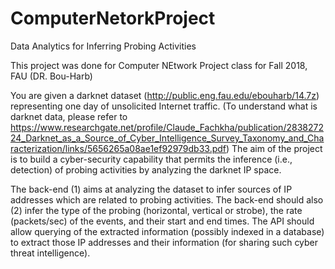 # ComputerNetorkProject
Data Analytics for Inferring Probing Activities

This project was done for Computer NEtwork Project class for Fall 2018, FAU (DR. Bou-Harb)

You are given a darknet dataset (http://public.eng.fau.edu/ebouharb/14.7z) representing one day of unsolicited Internet traffic. (To understand what is darknet data, please refer to https://www.researchgate.net/profile/Claude_Fachkha/publication/283827224_Darknet_as_a_Source_of_Cyber_Intelligence_Survey_Taxonomy_and_Characterization/links/5656265a08ae1ef92979db33.pdf) The aim of the project is to build a cyber-security capability that permits the inference (i.e., detection) of probing activities by analyzing the darknet IP space.

The back-end (1) aims at analyzing the dataset to infer sources of IP addresses which are related to probing activities. The back-end should also (2) infer the type of the probing (horizontal, vertical or strobe), the rate (packets/sec) of the events, and their start and end times. The API should allow querying of the extracted information (possibly indexed in a database) to extract those IP addresses and their information (for sharing such cyber threat intelligence).
